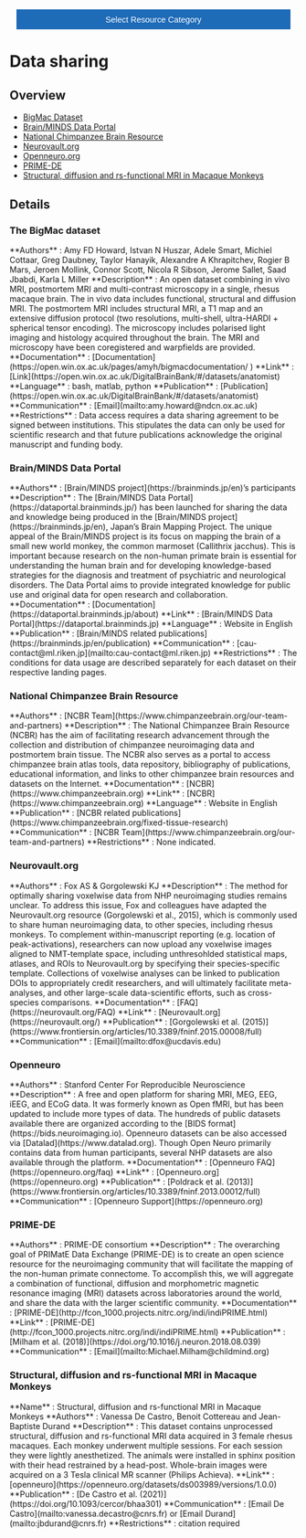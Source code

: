 <!-- This piece of code configures a dropdown button for resource categories. It should be present on every page where you want the button -->
<head><meta name="viewport" content="width=device-width, initial-scale=1"><style>
.dropbtn {background-color: #1e6bb8; color: white; padding: 16px; font-size: 1rem; border: none; cursor: pointer; width: 30rem}
.dropbtn:hover, .dropbtn:focus {background-color: #2980B9;}
.dropdown {position: relative; display: inline-block;}
.dropdown-content {display: none; position: absolute; background-color: #f1f1f1; min-width: 100%; overflow: auto; box-shadow: 0px 8px 16px 0px rgba(0,0,0,0.2); z-index: 1; text-align: center; font-size: 1rem;}
.dropdown-content a { color: black; padding: 12px 16px; text-decoration: none; display: block;}
.dropdown a:hover {background-color: #ddd;}
.show {display: block;}
.dropbtn + .dropbtn { margin-left: auto; }
@media screen and (min-width: 64em) { .dropbtn { max-width: 64rem; width: 40rem; padding: 0.75rem 1rem; } }
@media screen and (min-width: 42em) and (max-width: 64em) { .dropbtn { width: 30rem; padding: 0.6rem 0.9rem; font-size: 0.9rem; } }
@media screen and (max-width: 42em) { .dropbtn { display: block; width: 20rem; padding: 0.75rem; font-size: 0.9rem; }
.dropbtn + .dropbtn { margin-top: 1rem; margin-left: 0; } }
</style></head>
<!------------------------------------------------------------------------>

<!-- This is the actual button -->
<center><div class="dropdown">
  <button onclick="myFunction()" class="dropbtn">Select Resource Category</button>
  <div id="myDropdown" class="dropdown-content">
    <a href="templates_and_atlases">Templates & atlases</a>
    <a href="pipelines_general">General analysis</a>
    <a href="pipelines_structural">Structural analysis</a>
    <a href="pipelines_fmri">Functional analysis</a>
    <a href="pipelines_diffusion">Diffusion analysis</a>
    <a href="pipelines_cross-species">Cross-species analysis</a>
    <a href="data_sharing">Data sharing</a>
    <a href="software_packages">Software packages</a>
    <a href="hardware">Hardware & protocols</a>
  </div>
</div></center>

<!-- This script handles the button dynamics -->
<script>
function myFunction() {document.getElementById("myDropdown").classList.toggle("show");}
window.onclick = function(event) {
  if (!event.target.matches('.dropbtn')) { var dropdowns = document.getElementsByClassName("dropdown-content"); var i;
    for (i = 0; i < dropdowns.length; i++) {var openDropdown = dropdowns[i]; if (openDropdown.classList.contains('show')) {openDropdown.classList.remove('show'); } } }
} 
</script>



<!-- Start normal content here -->
# Data sharing

## Overview     
- [BigMac Dataset](data_sharing.md#the-bigmac-dataset)
- [Brain/MINDS Data Portal](data_sharing.md#brainminds-data-portal)     
- [National Chimpanzee Brain Resource](data_sharing.md#national-chimpanzee-brain-resource)        
- [Neurovault.org](data_sharing.md#neurovault-org)
- [Openneuro.org](data_sharing.md#openneuro)      
- [PRIME-DE](data_sharing.md#prime-de)   
- [Structural, diffusion and rs-functional MRI in Macaque Monkeys](data_sharing.md#structural-diffusion-and-rs-functional-mri-in-macaque-monkeys)

## Details

### The BigMac dataset	            
<div class="rw-ui-container" data-title="Bigmac rating"></div>    
**Authors**         : Amy FD Howard, Istvan N Huszar, Adele Smart, Michiel Cottaar, Greg Daubney, Taylor Hanayik, Alexandre A Khrapitchev, Rogier B Mars, Jeroen Mollink, Connor Scott, Nicola R Sibson, Jerome Sallet, Saad Jbabdi, Karla L Miller            
**Description**     : An open dataset combining in vivo MRI, postmortem MRI and multi-contrast microscopy in a single, rhesus macaque brain. The in vivo data includes functional, structural and diffusion MRI. The postmortem MRI includes structural MRI, a T1 map and an extensive diffusion protocol (two resolutions, multi-shell, ultra-HARDI + spherical tensor encoding). The microscopy includes polarised light imaging and histology acquired throughout the brain. The MRI and microscopy have been coregistered and warpfields are provided.                         
**Documentation**   : [Documentation](https://open.win.ox.ac.uk/pages/amyh/bigmacdocumentation/ )     
**Link**            : [Link](https://open.win.ox.ac.uk/DigitalBrainBank/#/datasets/anatomist)    
**Language**        : bash, matlab, python                    
**Publication**     : [Publication](https://open.win.ox.ac.uk/DigitalBrainBank/#/datasets/anatomist)                     
**Communication**   : [Email](mailto:amy.howard@ndcn.ox.ac.uk)               
**Restrictions**    : Data access requires a data sharing agreement to be signed between institutions. This stipulates the data can only be used for scientific research and that future publications acknowledge the original manuscript and funding body.   

### Brain/MINDS Data Portal
<div class="rw-ui-container" data-title="brainmiinds rating"></div>    
**Authors**         :  [Brain/MINDS project](https://brainminds.jp/en)’s participants            
**Description**     : The [Brain/MINDS Data Portal](https://dataportal.brainminds.jp/) has been launched for sharing the data and knowledge being produced in the [Brain/MINDS project](https://brainminds.jp/en), Japan’s Brain Mapping Project. The unique appeal of the Brain/MINDS project is its focus on mapping the brain of a small new world monkey, the common marmoset (Callithrix jacchus). This is important because research on the non-human primate brain is essential for understanding the human brain and for developing knowledge-based strategies for the diagnosis and treatment of psychiatric and neurological disorders. The Data Portal aims to provide integrated knowledge for public use and original data for open research and collaboration.                         
**Documentation**   : [Documentation](https://dataportal.brainminds.jp/about)     
**Link**            : [Brain/MINDS Data Portal](https://dataportal.brainminds.jp)    
**Language**        : Website in English                    
**Publication**     : [Brain/MINDS related publications](https://brainminds.jp/en/publication)                     
**Communication**   : [cau-contact@ml.riken.jp](mailto:cau-contact@ml.riken.jp)              
**Restrictions**    : The conditions for data usage are described separately for each dataset on their respective landing pages.     

### National Chimpanzee Brain Resource	            
<div class="rw-ui-container" data-title="NCBR rating"></div>    
**Authors**         : [NCBR Team](https://www.chimpanzeebrain.org/our-team-and-partners)            
**Description**     : The National Chimpanzee Brain Resource (NCBR) has the aim of facilitating research advancement through the collection and distribution of chimpanzee neuroimaging data and postmortem brain tissue. The NCBR also serves as a portal to access chimpanzee brain atlas tools, data repository, bibliography of publications, educational information, and links to other chimpanzee brain resources and datasets on the Internet.                         
**Documentation**   : [NCBR](https://www.chimpanzeebrain.org)     
**Link**            : [NCBR](https://www.chimpanzeebrain.org)    
**Language**        : Website in English                    
**Publication**     : [NCBR related publications](https://www.chimpanzeebrain.org/fixed-tissue-research)                     
**Communication**   : [NCBR Team](https://www.chimpanzeebrain.org/our-team-and-partners)               
**Restrictions**    : None indicated.     

### Neurovault.org       
<div class="rw-ui-container" data-title="neurovault rating"></div>    
**Authors**         : Fox AS & Gorgolewski KJ                  
**Description**     : The method for optimally sharing voxelwise data from NHP neuroimaging studies remains unclear. To address this issue, Fox and colleagues have adapted the Neurovault.org resource (Gorgolewski et al., 2015), which is commonly used to share human neuroimaging data, to other species, including rhesus monkeys. To complement within-manuscript reporting (e.g. location of peak-activations), researchers can now upload any voxelwise images aligned to NMT-template space, including unthresohlded statistical maps, atlases, and ROIs to Neurovault.org by specifying their species-specific template. Collections of voxelwise analyses can be linked to publication DOIs to appropriately credit researchers, and will ultimately facilitate meta-analyses, and other large-scale data-scientific efforts, such as cross-species comparisons.                                         
**Documentation**   : [FAQ](https://neurovault.org/FAQ)     
**Link**            : [Neurovault.org](https://neurovault.org/)    
**Publication**     : [Gorgolewski et al. (2015)](https://www.frontiersin.org/articles/10.3389/fninf.2015.00008/full)                   
**Communication**   : [Email](mailto:dfox@ucdavis.edu) 

### Openneuro     
<div class="rw-ui-container" data-title="openneuro rating"></div>    
**Authors**         : Stanford Center For Reproducible Neuroscience               
**Description**     : A free and open platform for sharing MRI, MEG, EEG, iEEG, and ECoG data. It was formerly known as Open fMRI, but has been updated to include more types of data. The hundreds of public datasets available there are organized according to the [BIDS format](https://bids.neuroimaging.io). Openneuro datasets can be also accessed via [Datalad](https://www.datalad.org). Though Open Neuro primarily contains data from human participants, several NHP datasets are also available through the platform.                                            
**Documentation**   : [Openneuro FAQ](https://openneuro.org/faq)  
**Link**            : [Openneuro.org](https://openneuro.org)    
**Publication**     : [Poldrack et al. (2013)](https://www.frontiersin.org/articles/10.3389/fninf.2013.00012/full)                   
**Communication**   : [Openneuro Support](https://openneuro.org) 

### PRIME-DE       
<div class="rw-ui-container" data-title="prime-de rating"></div>    
**Authors**         : PRIME-DE consortium                  
**Description**     : The overarching goal of PRIMatE Data Exchange (PRIME-DE) is to create an open science resource for the neuroimaging community that will facilitate the mapping of the non-human primate connectome. To accomplish this, we will aggregate a combination of functional, diffusion and morphometric magnetic resonance imaging (MRI) datasets across laboratories around the world, and share the data with the larger scientific community.                                         
**Documentation**   : [PRIME-DE](http://fcon_1000.projects.nitrc.org/indi/indiPRIME.html)   
**Link**            : [PRIME-DE](http://fcon_1000.projects.nitrc.org/indi/indiPRIME.html)    
**Publication**     : [Milham et al. (2018)](https://doi.org/10.1016/j.neuron.2018.08.039)                   
**Communication**   : [Email](mailto:Michael.Milham@childmind.org) 

### Structural, diffusion and rs-functional MRI in Macaque Monkeys    
<div class="rw-ui-container" data-title="sdrsfmri rating"></div>    
**Name**            : Structural, diffusion and rs-functional MRI in Macaque Monkeys                                             
**Authors**         : Vanessa De Castro, Benoit Cottereau and Jean-Baptiste Durand                                                    
**Description**     : This dataset contains unprocessed structural, diffusion and rs-functional MRI data acquired in 3 female rhesus macaques. Each monkey underwent multiple sessions. For each session they were lightly anesthetized. The animals were installed in sphinx position with their head restrained by a head-post. Whole-brain images were acquired on a 3 Tesla clinical MR scanner (Philips Achieva).                       
**Link**            : [openneuro](https://openneuro.org/datasets/ds003989/versions/1.0.0)        
**Publication**     : [De Castro et al. (2021)](https://doi.org/10.1093/cercor/bhaa301)     
**Communication**   : [Email De Castro](mailto:vanessa.decastro@cnrs.fr) or [Email Durand](mailto:jbdurand@cnrs.fr)                              
**Restrictions**    : citation required                                  
       
     
[//]: # (This script is necessary to render the rating widgets)
[//]: # (Use this code to insert a widget)
[//]: # (<div class="rw-ui-container" data-title="test rating"></div>)

<script type="text/javascript">(function(d, t, e, m){
    // Async Rating-Widget initialization.
    window.RW_Async_Init = function(){
        RW.init({
            huid: "461543",
            uid: "08f35e7d11687ef3ae7b3e7c219b6114",
            source: "website",
            options: {
                "advanced": {
                    "layout": {
                        "lineHeight": "12px"
                    },
                    "nero": {
                        "showDislike": false
                    },
                    "text": {
                        "rateThis": "Like this resource"
                    }
                },
                "type": "nero",
                "style": "check",
                "isDummy": false,
                "showTooltip": false,
            } 
        });
        RW.render();
    };
        // Append Rating-Widget JavaScript library.
    var rw, s = d.getElementsByTagName(e)[0], id = "rw-js",
        l = d.location, ck = "Y" + t.getFullYear() + 
        "M" + t.getMonth() + "D" + t.getDate(), p = l.protocol,
        f = ((l.search.indexOf("DBG=") > -1) ? "" : ".min"),
        a = ("https:" == p ? "secure." + m + "js/" : "js." + m);
    if (d.getElementById(id)) return;              
    rw = d.createElement(e);
    rw.id = id; rw.async = true; rw.type = "text/javascript";
    rw.src = p + "//" + a + "external" + f + ".js?ck=" + ck;
    s.parentNode.insertBefore(rw, s);
    }(document, new Date(), "script", "rating-widget.com/"));
</script>
